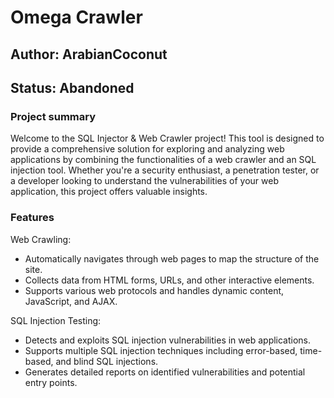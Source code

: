 # Omega Crawler
## Author: ArabianCoconut
## Status: Abandoned
### Project summary
Welcome to the SQL Injector & Web Crawler project! This tool is designed to provide a comprehensive solution for exploring and analyzing web applications by combining the functionalities of a web crawler and an SQL injection tool. Whether you're a security enthusiast, a penetration tester, or a developer looking to understand the vulnerabilities of your web application, this project offers valuable insights.

### Features
Web Crawling:
* Automatically navigates through web pages to map the structure of the site.
* Collects data from HTML forms, URLs, and other interactive elements.
* Supports various web protocols and handles dynamic content, JavaScript, and AJAX.

SQL Injection Testing:
* Detects and exploits SQL injection vulnerabilities in web applications.
* Supports multiple SQL injection techniques including error-based, time-based, and blind SQL injections.
* Generates detailed reports on identified vulnerabilities and potential entry points.